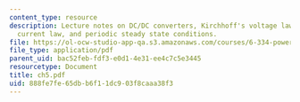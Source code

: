 ```yaml
---
content_type: resource
description: Lecture notes on DC/DC converters, Kirchhoff's voltage law, Kirchhoff's
  current law, and periodic steady state conditions.
file: https://ol-ocw-studio-app-qa.s3.amazonaws.com/courses/6-334-power-electronics-spring-2007/888fe7fe65dbb6f11dc903f8caaa38f3_ch5.pdf
file_type: application/pdf
parent_uid: bac52feb-fdf3-e0d1-4e31-ee4c7c5e3445
resourcetype: Document
title: ch5.pdf
uid: 888fe7fe-65db-b6f1-1dc9-03f8caaa38f3
---
```

